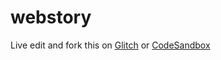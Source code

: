 # webstory
Live edit and fork this on [Glitch](https://glitch.com/edit/#!/import/github/openglobalmind/webstory) or [CodeSandbox](https://githubbox.com/openglobalmind/webstory)